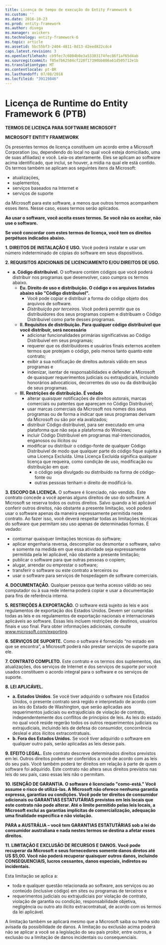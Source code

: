 ```yaml
---
title: Licença de tempo de execução do Entity Framework 6
ms.custom: ''
ms.date: 2016-10-23
ms.prod: entity-framework
ms.author: divega
ms.manager: avickers
ms.technology: entity-framework-6
ms.topic: article
ms.assetid: 5bc55bf3-2404-4811-8d13-d2eed822cdc4
caps.latest.revision: 3
ms.openlocfilehash: cb9fec7c6804b0e3a53303174fec86f1af65d4ab
ms.sourcegitcommit: f05e7b62584cf228f17390bb086a61d505712e1b
ms.translationtype: MT
ms.contentlocale: pt-BR
ms.lasthandoff: 07/08/2018
ms.locfileid: "39119846"
---
```

# <a name="entity-framework-6-runtime-license-enu"></a>Licença de Runtime do Entity Framework 6 (PTB)
**TERMOS DE LICENÇA PARA SOFTWARE MICROSOFT**

**MICROSOFT ENTITY FRAMEWORK**

Os presentes termos de licença constituem um acordo entre a Microsoft Corporation (ou, dependendo do local no qual você esteja domiciliado, uma de suas afiliadas) e você. Leia-os atentamente. Eles se aplicam ao software acima identificado, que inclui, se houver, a mídia na qual ele está contido. Os termos também se aplicam aos seguintes itens da Microsoft:

-   atualizações,
-   suplementos,
-   serviços baseados na Internet e
-   serviços de suporte

da Microsoft para este software, a menos que outros termos acompanhem esses itens. Nesse caso, esses termos serão aplicados.

**Ao usar o software, você aceita esses termos. Se você não os aceitar, não use o software.**

**Se você concordar com estes termos de licença, você tem os direitos perpétuos indicados abaixo.**

**1.    DIREITOS DE INSTALAÇÃO E USO.** Você poderá instalar e usar um número indeterminado de cópias do software em seus dispositivos.

**2.    REQUISITOS ADICIONAIS DE LICENCIAMENTO E/OU DIREITOS DE USO.**

-   **a.    Código distribuível.** O software contém códigos que você poderá distribuir nos programas que desenvolver, caso cumpra os termos abaixo.
    -   **Eu.      Direito de uso e distribuição. O código e os arquivos listados abaixo são "Código distribuível".**
        -   Você pode copiar e distribuir a forma do código objeto dos arquivos de software.
        -   *Distribuição por terceiros*. Você poderá permitir que os distribuidores dos seus programas copiem e distribuam o Código Distribuível como parte desses programas.
    -   **II.    Requisitos de distribuição. Para qualquer código distribuível que você distribuir, será necessário**
        -   adicionar funcionalidades primárias significativas ao Código Distribuível em seus programas;
        -   requerer que os distribuidores e usuários finais externos aceitem termos que protejam o código, pelo menos tanto quanto este contrato;
        -   exibir a sua notificação de direitos autorais válido em seus programas e
        -   indenizar, isentar de responsabilidades e defender a Microsoft de quaisquer requerimentos judiciais ou extrajudiciais, incluindo honorários advocatícios, decorrentes do uso ou da distribuição de seus programas.
    -   **III.   Restrições de distribuição. É vedado**
        -   alterar quaisquer notificações de direitos autorais, marcas comerciais ou patentes que apareçam no Código Distribuível;
        -   usar marcas comerciais da Microsoft nos nomes dos seus programas ou de forma a indicar que seus programas derivam da Microsoft ou são por ela avalizados;
        -   distribuir Código distribuível, para ser executado em uma plataforma que não seja a plataforma do Windows;
        -   incluir Código Distribuível em programas mal-intencionados, enganosos ou ilícitos ou
        -   modificar ou distribuir o código-fonte de qualquer Código Distribuível de modo que qualquer parte do código fique sujeita a uma Licença Excluída. Uma Licença Excluída significa qualquer licença que requeira, como condição de uso, modificação ou distribuição em que:
            -   o código seja divulgado ou distribuído na forma de código-fonte ou
            -   outras pessoas tenham o direito de modificá-lo.

**3.    ESCOPO DA LICENÇA.** O software é licenciado, não vendido. Este contrato concede a você apenas alguns direitos de uso do software. A Microsoft se reserva todos os outros direitos. Salvo quando a lei aplicável conferir outros direitos, não obstante a presente limitação, você poderá usar o software apenas da maneira expressamente permitida neste contrato. Ao fazer isso, você deverá respeitar todas as limitações técnicas do software que permitam seu uso apenas de determinadas formas. É vedado:

-   contornar quaisquer limitações técnicas do software;
-   aplicar engenharia reversa, descompilar ou desmontar o software, salvo e somente na medida em que essa atividade seja expressamente permitida pela lei aplicável, não obstante a presente limitação;
-   publicar o software para que outras pessoas o copiem;
-   alugar, arrendar ou emprestar o software;
-   transferir o software ou este contrato a terceiros ou
-   usar o software para serviços de hospedagem de software comerciais.

**4.    DOCUMENTAÇÃO.** Qualquer pessoa que tenha acesso válido ao seu computador ou à sua rede interna poderá copiar e usar a documentação para fins de referência interna.

**5.    RESTRIÇÕES À EXPORTAÇÃO.** O software está sujeito às leis e aos regulamentos de exportação dos Estados Unidos. Devem ser cumpridas todas as leis e os regulamentos de exportação nacionais e internacionais aplicáveis ao software. Essas leis incluem restrições de destinos, usuários finais e uso final. Para obter informações adicionais, consulte www.microsoft.com/exporting.

**6.    SERVIÇOS DE SUPORTE.** Como o software é fornecido “no estado em que se encontra”, a Microsoft poderá não prestar serviços de suporte para ele.

**7.    CONTRATO COMPLETO.** Este contrato e os termos dos suplementos, das atualizações, dos serviços de Internet e dos serviços de suporte por você usados constituem o acordo integral para o software e os serviços de suporte.

**8.    LEI APLICÁVEL.**

-   **a.    Estados Unidos**. Se você tiver adquirido o software nos Estados Unidos, o presente contrato será regido e interpretado de acordo com as leis do Estado de Washington, que serão aplicadas aos requerimentos judiciais ou extrajudiciais de violação de contrato, independentemente dos conflitos de princípios de leis. As leis do estado no qual você reside regerão todos os outros requerimentos judiciais ou extrajudiciais, incluindo leis de defesa do consumidor, concorrência desleal e atos ilícitos extracontratuais.
-   **b.    Fora dos Estados Unidos.** Se você tiver adquirido o software em qualquer outro país, serão aplicadas as leis desse país.

**9.    EFEITO LEGAL.** Este contrato descreve determinados direitos previstos em lei. Outros direitos podem ser conferidos a você de acordo com as leis do seu país. Você também poderá ter direitos em relação à parte de quem o software foi adquirido. Este contrato não altera seus direitos previstos nas leis do seu país, caso essas leis não o permitam.

**10.   ISENÇÃO DE GARANTIA. O software é licenciado "como-está." Você assume o risco de utilizá-las. A Microsoft não oferece nenhuma garantia expressa, garantias ou condições. Você pode ter direitos de consumidor adicionais ou GARANTIAS ESTATUTÁRIAS previstos em leis locais que este contrato não pode alterar. Até o limite permitido pelas leis locais, a Microsoft exclui as garantias implícitas de comercialização, adequação uma finalidade específica e não violação.**

**PARA a AUSTRÁLIA – você tem GARANTIAS ESTATUTÁRIAS sob a lei do consumidor australiana e nada nestes termos se destina a afetar esses direitos.**

**11.   LIMITAÇÃO E EXCLUSÃO DE RECURSOS E DANOS. Você pode recuperar da Microsoft e seus fornecedores somente danos diretos até US $5,00. Você não poderá recuperar quaisquer outros danos, incluindo CONSEQUENCIAIS, lucros cessantes, danos especiais, indiretos ou incidentais.**

Esta limitação se aplica a:

-   toda e qualquer questão relacionada ao software, aos serviços ou ao conteúdo (inclusive código) em sites ou programas de terceiros e
-   requerimentos judiciais ou extrajudiciais por violação de contrato, violação de garantia ou condição, responsabilidade objetiva, negligência ou outro ato ilícito extracontratual, de acordo com os termos da lei aplicável.

A limitação também se aplicará mesmo que a Microsoft saiba ou tenha sido avisada da possibilidade de danos. A limitação ou exclusão acima poderá não se aplicar a você se a legislação do seu país proibir, entre outros, a exclusão ou a limitação de danos incidentais ou consequenciais.
